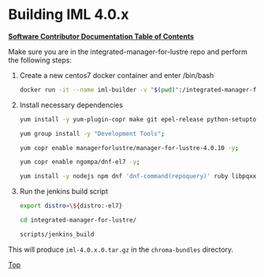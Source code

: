 # Building IML 4.0.x

[**Software Contributor Documentation Table of Contents**](cd_TOC.md)

Make sure you are in the integrated-manager-for-lustre repo and perform the following steps:

1. Create a new centos7 docker container and enter /bin/bash

   ```bash
   docker run -it --name iml-builder -v "$(pwd)":/integrated-manager-for-lustre centos:centos7 bash
   ```

1. Install necessary dependencies

   ```bash
   yum install -y yum-plugin-copr make git epel-release python-setuptools rpm-build ed python-virtualenv systemd-devel graphviz-devel createrepo;

   yum group install -y "Development Tools";

   yum copr enable managerforlustre/manager-for-lustre-4.0.10 -y;

   yum copr enable ngompa/dnf-el7 -y;

   yum install -y nodejs npm dnf 'dnf-command(repoquery)' ruby libpqxx-devel;
   ```

1. Run the jenkins build script

   ```bash
   export distro=\${distro:-el7}

   cd integrated-manager-for-lustre/

   scripts/jenkins_build
   ```

This will produce `iml-4.0.x.0.tar.gz` in the `chroma-bundles` directory.

[Top](#building-iml-at-40x)
